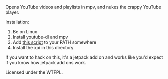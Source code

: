 Opens YouTube videos and playlists in mpv, and nukes the crappy YouTube player.

Installation:

1. Be on Linux
2. Install youtube-dl and mpv
3. Add [this script](https://github.com/SirCmpwn/dotfiles/blob/master/scripts/youtube-view) to your PATH somewhere
4. Install the xpi in this directory

If you want to hack on this, it's a jetpack add on and works like you'd expect if you know how jetpack add ons work.

Licensed under the WTFPL.
